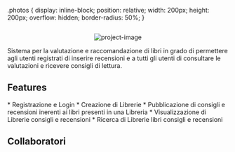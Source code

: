 .photos {
  display: inline-block;
  position: relative;
  width: 200px;
  height: 200px;
  overflow: hidden;
  border-radius: 50%;
}

<div class="photos">
<a href="https://github.com/CostaAris"> 
  <img href="https://avatars.githubusercontent.com/u/169836651?v=4"> 
</a> 
<div class="photos">
<a href="https://github.com/ErPanzet"> 
  <img href="https://avatars.githubusercontent.com/u/169908490?v=4"> 
</a> 
<p align="center"><img src="https://socialify.git.ci/Andrea-Riva/BookRecommender/image?description=1&amp;descriptionEditable=Visualizza%20librerie%2C%20consigli%20e%20valutazioni.&amp;font=Inter&amp;language=1&amp;name=1&amp;owner=1&amp;pattern=Solid&amp;stargazers=1&amp;theme=Dark" alt="project-image"></p>

<p id="description">Sistema per la valutazione e raccomandazione di libri in grado di permettere agli utenti registrati di inserire recensioni e a tutti gli utenti di consultare le valutazioni e ricevere consigli di lettura.</p>

  
  
<h2>Features</h2>
*   Registrazione e Login
*   Creazione di Librerie
*   Pubblicazione di consigli e recensioni inerenti ai libri presenti in una Libreria
*   Visualizzazione di Librerie consigli e recensioni
*   Ricerca di Librerie libri consigli e recensioni

<h2>Collaboratori</h2>
